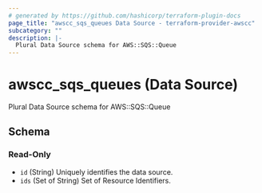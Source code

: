 ```yaml
---
# generated by https://github.com/hashicorp/terraform-plugin-docs
page_title: "awscc_sqs_queues Data Source - terraform-provider-awscc"
subcategory: ""
description: |-
  Plural Data Source schema for AWS::SQS::Queue
---
```


# awscc_sqs_queues (Data Source)

Plural Data Source schema for AWS::SQS::Queue



<!-- schema generated by tfplugindocs -->
## Schema

### Read-Only

- `id` (String) Uniquely identifies the data source.
- `ids` (Set of String) Set of Resource Identifiers.



